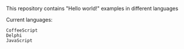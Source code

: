 This repository contains "Hello world!" examples in different languages

Current languages:

    CoffeeScript
    Delphi
    JavaScript
